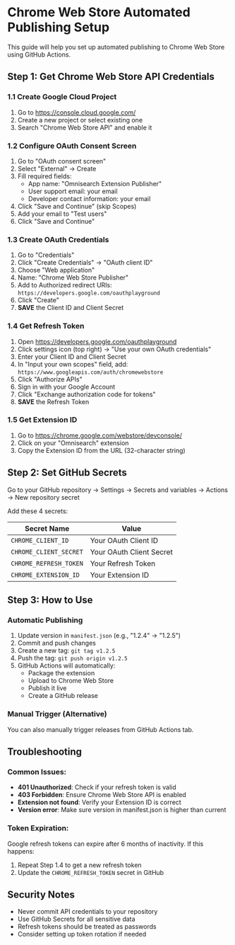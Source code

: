 # Chrome Web Store Automated Publishing Setup

This guide will help you set up automated publishing to Chrome Web Store using GitHub Actions.

## Step 1: Get Chrome Web Store API Credentials

### 1.1 Create Google Cloud Project
1. Go to https://console.cloud.google.com/
2. Create a new project or select existing one
3. Search "Chrome Web Store API" and enable it

### 1.2 Configure OAuth Consent Screen
1. Go to "OAuth consent screen"
2. Select "External" → Create
3. Fill required fields:
   - App name: "Omnisearch Extension Publisher"
   - User support email: your email
   - Developer contact information: your email
4. Click "Save and Continue" (skip Scopes)
5. Add your email to "Test users"
6. Click "Save and Continue"

### 1.3 Create OAuth Credentials
1. Go to "Credentials"
2. Click "Create Credentials" → "OAuth client ID"
3. Choose "Web application"
4. Name: "Chrome Web Store Publisher"
5. Add to Authorized redirect URIs: `https://developers.google.com/oauthplayground`
6. Click "Create"
7. **SAVE** the Client ID and Client Secret

### 1.4 Get Refresh Token
1. Open https://developers.google.com/oauthplayground
2. Click settings icon (top right) → "Use your own OAuth credentials"
3. Enter your Client ID and Client Secret
4. In "Input your own scopes" field, add: `https://www.googleapis.com/auth/chromewebstore`
5. Click "Authorize APIs"
6. Sign in with your Google Account
7. Click "Exchange authorization code for tokens"
8. **SAVE** the Refresh Token

### 1.5 Get Extension ID
1. Go to https://chrome.google.com/webstore/devconsole/
2. Click on your "Omnisearch" extension
3. Copy the Extension ID from the URL (32-character string)

## Step 2: Set GitHub Secrets

Go to your GitHub repository → Settings → Secrets and variables → Actions → New repository secret

Add these 4 secrets:

| Secret Name | Value |
|-------------|-------|
| `CHROME_CLIENT_ID` | Your OAuth Client ID |
| `CHROME_CLIENT_SECRET` | Your OAuth Client Secret |
| `CHROME_REFRESH_TOKEN` | Your Refresh Token |
| `CHROME_EXTENSION_ID` | Your Extension ID |

## Step 3: How to Use

### Automatic Publishing
1. Update version in `manifest.json` (e.g., "1.2.4" → "1.2.5")
2. Commit and push changes
3. Create a new tag: `git tag v1.2.5`
4. Push the tag: `git push origin v1.2.5`
5. GitHub Actions will automatically:
   - Package the extension
   - Upload to Chrome Web Store
   - Publish it live
   - Create a GitHub release

### Manual Trigger (Alternative)
You can also manually trigger releases from GitHub Actions tab.

## Troubleshooting

### Common Issues:
- **401 Unauthorized**: Check if your refresh token is valid
- **403 Forbidden**: Ensure Chrome Web Store API is enabled
- **Extension not found**: Verify your Extension ID is correct
- **Version error**: Make sure version in manifest.json is higher than current

### Token Expiration:
Google refresh tokens can expire after 6 months of inactivity. If this happens:
1. Repeat Step 1.4 to get a new refresh token
2. Update the `CHROME_REFRESH_TOKEN` secret in GitHub

## Security Notes
- Never commit API credentials to your repository
- Use GitHub Secrets for all sensitive data
- Refresh tokens should be treated as passwords
- Consider setting up token rotation if needed 